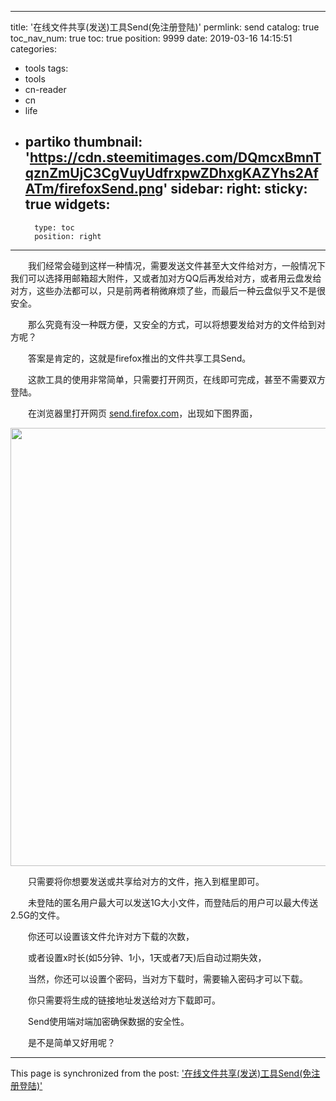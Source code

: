 
---
title: '在线文件共享(发送)工具Send(免注册登陆)'
permlink: send
catalog: true
toc_nav_num: true
toc: true
position: 9999
date: 2019-03-16 14:15:51
categories:
- tools
tags:
- tools
- cn-reader
- cn
- life
- partiko
thumbnail: 'https://cdn.steemitimages.com/DQmcxBmnTqznZmUjC3CgVuyUdfrxpwZDhxgKAZYhs2AfATm/firefoxSend.png'
sidebar:
    right:
        sticky: true
widgets:
    -
        type: toc
        position: right
---


<html>
<p>　　我们经常会碰到这样一种情况，需要发送文件甚至大文件给对方，一般情况下我们可以选择用邮箱超大附件，又或者加对方QQ后再发给对方，或者用云盘发给对方，这些办法都可以，只是前两者稍微麻烦了些，而最后一种云盘似乎又不是很安全。</p>
<p>　　那么究竟有没一种既方便，又安全的方式，可以将想要发给对方的文件给到对方呢？</p>
<p>　　答案是肯定的，这就是firefox推出的文件共享工具Send。</p>
<p>　　这款工具的使用非常简单，只需要打开网页，在线即可完成，甚至不需要双方登陆。</p>
<p>　　在浏览器里打开网页 <a href="https://send.firefox.com/">send.firefox.com</a>，出现如下图界面，</p>
<p><img src="https://cdn.steemitimages.com/DQmcxBmnTqznZmUjC3CgVuyUdfrxpwZDhxgKAZYhs2AfATm/firefoxSend.png" width="1338" height="701"/></p>
<p>　　只需要将你想要发送或共享给对方的文件，拖入到框里即可。</p>
<p>　　未登陆的匿名用户最大可以发送1G大小文件，而登陆后的用户可以最大传送2.5G的文件。</p>
<p>　　你还可以设置该文件允许对方下载的次数，</p>
<p>　　或者设置x时长(如5分钟、1小，1天或者7天)后自动过期失效，</p>
<p>　　当然，你还可以设置个密码，当对方下载时，需要输入密码才可以下载。</p>
<p>　　你只需要将生成的链接地址发送给对方下载即可。</p>
<p>　　Send使用端对端加密确保数据的安全性。</p>
<p>　　是不是简单又好用呢？</p>
</html>

- - -

This page is synchronized from the post: ['在线文件共享(发送)工具Send(免注册登陆)'](https://steemit.com/@rivalhw/send)
